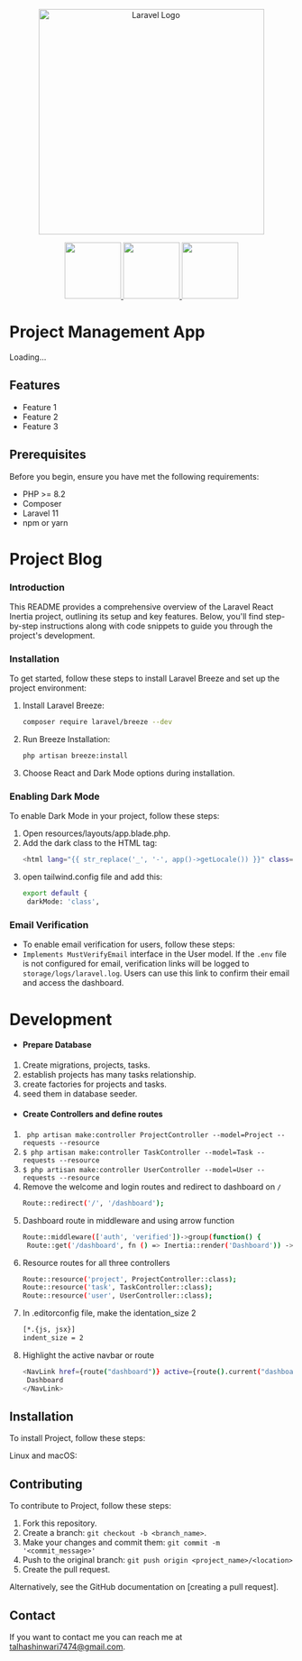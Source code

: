 <p align="center"><a href="https://laravel.com" target="_blank">
    <img src="https://raw.githubusercontent.com/laravel/art/master/logo-lockup/5%20SVG/2%20CMYK/1%20Full%20Color/laravel-logolockup-cmyk-red.svg" width="400" alt="Laravel Logo">
</a></p>
<p align="center">
  <a href="https://reactjs.org" target="_blank">
   <img src="https://skillicons.dev/icons?i=git" width="100" />
       <img src="https://skillicons.dev/icons?i=react" width="100" />
       <img src="https://skillicons.dev/icons?i=php" width="100" />
  </a>
</p>

# Project Management App

Loading...

## Features

- Feature 1
- Feature 2
- Feature 3

## Prerequisites

Before you begin, ensure you have met the following requirements:
- PHP >= 8.2
- Composer
- Laravel 11
- npm or yarn

# Project Blog

### Introduction
This README provides a comprehensive overview of the Laravel React Inertia project, outlining its setup and key features. Below, you'll find step-by-step instructions along with code snippets to guide you through the project's development.

### Installation
To get started, follow these steps to install Laravel Breeze and set up the project environment:
1. Install Laravel Breeze:
   ```bash
   composer require laravel/breeze --dev
2. Run Breeze Installation:
   ```bash
   php artisan breeze:install
3. Choose React and Dark Mode options during installation.

### Enabling Dark Mode
To enable Dark Mode in your project, follow these steps:
1. Open resources/layouts/app.blade.php.
2. Add the dark class to the HTML tag:
   ```bash
   <html lang="{{ str_replace('_', '-', app()->getLocale()) }}" class="dark">
3. open tailwind.config file and add this:
   ```bash
   export default {
    darkMode: 'class',
   
### Email Verification
- To enable email verification for users, follow these steps:
- `Implements MustVerifyEmail` interface in the User model. 
If the `.env` file is not configured for email, verification links will be logged to `storage/logs/laravel.log`. Users can use this link to confirm their email and access the dashboard.

# Development
- #### Prepare Database
1. Create migrations, projects, tasks.
2. establish projects has many tasks relationship.
3. create factories for projects and tasks.
4. seed them in database seeder.
- #### Create Controllers and define routes
1. ` php artisan make:controller ProjectController --model=Project --requests --resource`
2. `$ php artisan make:controller TaskController --model=Task --requests --resource`
3. `$ php artisan make:controller UserController --model=User --requests --resource`
4. Remove the welcome and login routes and redirect to dashboard on `/`
   ```bash
   Route::redirect('/', '/dashboard');
5. Dashboard route in middleware and using arrow function
   ```bash
   Route::middleware(['auth', 'verified'])->group(function() {
    Route::get('/dashboard', fn () => Inertia::render('Dashboard')) ->name('dashboard'); });
6. Resource routes for all three controllers
     ```bash
    Route::resource('project', ProjectController::class);
    Route::resource('task', TaskController::class);
    Route::resource('user', UserController::class);
7. In .editorconfig file, make the identation_size 2
   ```bash
   [*.{js, jsx}]
   indent_size = 2
8. Highlight the active navbar or route
   ```bash
   <NavLink href={route("dashboard")} active={route().current("dashboard")} >
    Dashboard
   </NavLink>

## Installation

To install Project, follow these steps:

Linux and macOS:


## Contributing

To contribute to Project, follow these steps:

1. Fork this repository.
2. Create a branch: `git checkout -b <branch_name>`.
3. Make your changes and commit them: `git commit -m '<commit_message>'`
4. Push to the original branch: `git push origin <project_name>/<location>`
5. Create the pull request.

Alternatively, see the GitHub documentation on [creating a pull request].

## Contact

If you want to contact me you can reach me at <talhashinwari7474@gmail.com>.




